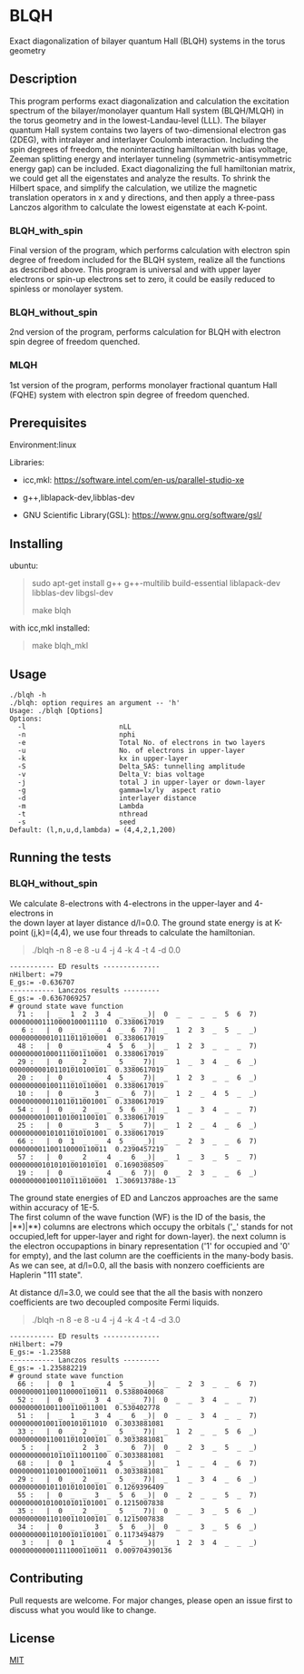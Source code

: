 # BLQH
Exact diagonalization of bilayer quantum Hall (BLQH) systems in the torus geometry

## Description
This program performs exact diagonalization and calculation the excitation spectrum of the bilayer/monolayer quantum Hall
system (BLQH/MLQH) in the torus geometry and in the lowest-Landau-level (LLL). The bilayer quantum Hall system contains two layers of two-dimensional electron gas (2DEG), with intralayer and interlayer Coulomb interaction. Including the spin degrees of freedom, the noninteracting hamiltonian with bias voltage, Zeeman splitting energy and interlayer tunneling (symmetric-antisymmetric energy gap) can be included. Exact diagonalizing the full hamiltonian matrix, we could get all the eigenstates and analyze the results. To shrink the Hilbert space, and simplify the calculation, we utilize the magnetic translation operators in x and y directions, and then apply a three-pass Lanczos algorithm to calculate the lowest eigenstate at each K-point.
### BLQH_with_spin
Final version of the program, which performs calculation with electron spin degree of freedom included for the BLQH system, realize all the functions as described above. This program is universal and with upper layer electrons or spin-up electrons set to zero, it could be easily reduced to spinless or monolayer system.
### BLQH_without_spin
2nd version of the program, performs calculation for BLQH with electron spin degree of freedom quenched.
### MLQH
1st version of the program, performs monolayer fractional quantum Hall (FQHE) system with electron spin degree of freedom quenched.
## Prerequisites
Environment:linux

Libraries:

* icc,mkl: https://software.intel.com/en-us/parallel-studio-xe

* g++,liblapack-dev,libblas-dev

* GNU Scientific Library(GSL): https://www.gnu.org/software/gsl/

## Installing
ubuntu:

>sudo apt-get install g++ g++-multilib build-essential liblapack-dev libblas-dev libgsl-dev
>
>make blqh

with icc,mkl installed:
>make blqh_mkl
## Usage
<pre><code>./blqh -h  
./blqh: option requires an argument -- 'h'   
Usage: ./blqh [Options]  
Options:  
  -l                       nLL  
  -n                       nphi  
  -e                       Total No. of electrons in two layers  
  -u                       No. of electrons in upper-layer  
  -k                       kx in upper-layer  
  -S                       Delta_SAS: tunnelling amplitude  
  -v                       Delta_V: bias voltage  
  -j                       total J in upper-layer or down-layer  
  -g                       gamma=lx/ly  aspect ratio  
  -d                       interlayer distance  
  -m                       Lambda  
  -t                       nthread  
  -s                       seed  
Default: (l,n,u,d,lambda) = (4,4,2,1,200)  
</code></pre>

## Running the tests
### BLQH_without_spin
We calculate 8-electrons with 4-electrons in the upper-layer and 4-electrons in  
the down layer at layer distance d/l=0.0. The ground state energy is at K-point (j,k)=(4,4), we use four threads to calculate the hamiltonian.
> ./blqh -n 8 -e 8 -u 4 -j 4 -k 4 -t 4 -d 0.0
<pre><code>----------- ED results --------------
nHilbert: =79
E_gs:= -0.636707
----------- Lanczos results ---------
E_gs:= -0.6367069257
# ground state wave function
  71 :   |  _  1  2  3  4  _  _  _)|  0  _  _  _  _  5  6  7)   000000001110000100011110  0.3380617019
   6 :   |  0  _  _  _  4  _  6  7)|  _  1  2  3  _  5  _  _)   000000000010111011010001  0.3380617019
  48 :   |  0  _  _  _  4  5  6  _)|  _  1  2  3  _  _  _  7)   000000001000111001110001  0.3380617019
  29 :   |  0  _  2  _  _  5  _  7)|  _  1  _  3  4  _  6  _)   000000000101101010100101  0.3380617019
  20 :   |  0  _  _  _  4  5  _  7)|  _  1  2  3  _  _  6  _)   000000000100111010110001  0.3380617019
  10 :   |  0  _  _  3  _  _  6  7)|  _  1  2  _  4  5  _  _)   000000000011011011001001  0.3380617019
  54 :   |  0  _  2  _  _  5  6  _)|  _  1  _  3  4  _  _  7)   000000001001101001100101  0.3380617019
  25 :   |  0  _  _  3  _  5  _  7)|  _  1  2  _  4  _  6  _)   000000000101011010101001  0.3380617019
  66 :   |  0  1  _  _  4  5  _  _)|  _  _  2  3  _  _  6  7)   000000001100110000110011  0.2390457219
  57 :   |  0  _  2  _  4  _  6  _)|  _  1  _  3  _  5  _  7)   000000001010101001010101  0.1690308509
  19 :   |  0  _  _  _  4  _  6  7)|  0  _  2  3  _  _  6  _)   000000000100110111010001  1.306913788e-13
</code></pre>

The ground state energies of ED and Lanczos approaches are the same within accuracy of 1E-5.   
The first column of the wave function (WF) is the ID of the basis, the |\*\*)|\*\*) columns are
electrons which occupy the orbitals ('_' stands for not occupied,left for upper-layer and right for down-layer). the next column is
the electron occupaptions in binary representation ('1' for occupied and '0' for empty), and the last column are the coefficients in the many-body basis.  
As we can see, at d/l=0.0, all the basis with nonzero coefficients are Haplerin "111 state".

At distance d/l=3.0, we could see that the all the basis with nonzero coefficients are two decoupled composite Fermi liquids.
> ./blqh -n 8 -e 8 -u 4 -j 4 -k 4 -t 4 -d 3.0
<pre><code>----------- ED results --------------
nHilbert: =79
E_gs:= -1.23588
----------- Lanczos results ---------
E_gs:= -1.235882219
# ground state wave function
  66 :   |  0  1  _  _  4  5  _  _)|  _  _  2  3  _  _  6  7)   000000001100110000110011  0.5388040068
  52 :   |  0  _  _  3  4  _  _  7)|  0  _  _  3  4  _  _  7)   000000001001100110011001  0.530402778
  51 :   |  _  1  _  3  4  _  6  _)|  0  _  _  3  4  _  _  7)   000000001001100101011010  0.3033881081
  33 :   |  0  _  2  _  _  5  _  7)|  _  1  2  _  _  5  6  _)   000000000110011010100101  0.3033881081
   5 :   |  _  _  2  3  _  _  6  7)|  0  _  2  3  _  5  _  _)   000000000010110111001100  0.3033881081
  68 :   |  0  1  _  _  4  5  _  _)|  _  1  _  _  4  _  6  7)   000000001101001000110011  0.3033881081
  29 :   |  0  _  2  _  _  5  _  7)|  _  1  _  3  4  _  6  _)   000000000101101010100101  0.1269396409
  55 :   |  0  _  _  3  _  5  6  _)|  0  _  2  _  _  5  _  7)   000000001010010101101001  0.1215007838
  35 :   |  0  _  2  _  _  5  _  7)|  0  _  _  3  _  5  6  _)   000000000110100110100101  0.1215007838
  34 :   |  0  _  _  3  _  5  6  _)|  0  _  _  3  _  5  6  _)   000000000110100101101001  0.1173494879
   3 :   |  0  1  _  _  4  5  _  _)|  _  1  2  3  4  _  _  _)   000000000001111000110011  0.009704390136
</code></pre>


## Contributing
Pull requests are welcome. For major changes, please open an issue first to discuss what you would like to change.
## License
[MIT](https://choosealicense.com/licenses/mit/)
